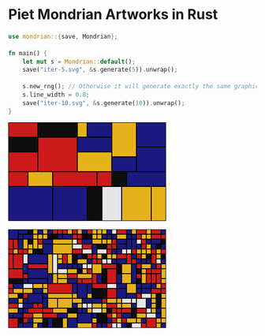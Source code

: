 Piet Mondrian Artworks in Rust
==============================



```rust
use mondrian::{save, Mondrian};

fn main() {
    let mut s = Mondrian::default();
    save("iter-5.svg", &s.generate(5)).unwrap();

    s.new_rng(); // Otherwise it will generate exactly the same graphics
    s.line_width = 0.8;
    save("iter-10.svg", &s.generate(10)).unwrap();
}
```

![](./.github/svgs/iter-5.svg)

![](./.github/svgs/iter-10.svg)
